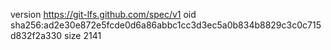 version https://git-lfs.github.com/spec/v1
oid sha256:ad2e30e872e5fcde0d6a86abbc1cc3d3ec5a0b834b8829c3c0c715d832f2a330
size 2141
